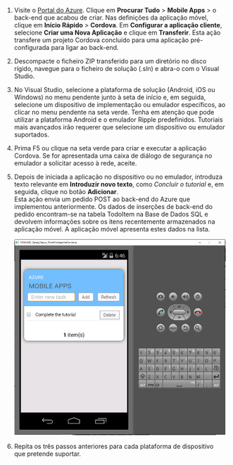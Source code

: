 
1. Visite o [Portal do Azure]. Clique em **Procurar Tudo** > **Mobile Apps** > o back-end que acabou de criar. Nas definições da aplicação móvel, clique em **Início Rápido** > **Cordova**. Em **Configurar a aplicação cliente**, selecione **Criar uma Nova Aplicação** e clique em **Transferir**. Esta ação transfere um projeto Cordova concluído para uma aplicação pré-configurada para ligar ao back-end.

2. Descompacte o ficheiro ZIP transferido para um diretório no disco rígido, navegue para o ficheiro de solução (.sln) e abra-o com o Visual Studio.

5. No Visual Studio, selecione a plataforma de solução (Android, iOS ou Windows) no menu pendente junto à seta de início e, em seguida, selecione um dispositivo de implementação ou emulador específicos, ao clicar no menu pendente na seta verde. Tenha em atenção que pode utilizar a plataforma Android e o emulador Ripple predefinidos. Tutoriais mais avançados irão requerer que selecione um dispositivo ou emulador suportados. 

6. Prima F5 ou clique na seta verde para criar e executar a aplicação Cordova. Se for apresentada uma caixa de diálogo de segurança no emulador a solicitar acesso à rede, aceite.   

7. Depois de iniciada a aplicação no dispositivo ou no emulador, introduza texto relevante em **Introduzir novo texto**, como _Concluir o tutorial_ e, em seguida, clique no botão **Adicionar**.  
Esta ação envia um pedido POST ao back-end do Azure que implementou anteriormente. Os dados de inserções de back-end do pedido encontram-se na tabela TodoItem na Base de Dados SQL e devolvem informações sobre os itens recentemente armazenados na aplicação móvel. A aplicação móvel apresenta estes dados na lista.

    ![](./media/app-service-mobile-cordova-quickstart/quickstart-startup.png)
    
8. Repita os três passos anteriores para cada plataforma de dispositivo que pretende suportar.

[Portal do Azure]: https://portal.azure.com/



<!--HONumber=sep16_HO1-->


